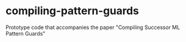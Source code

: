 # compiling-pattern-guards
Prototype code that accompanies the paper "Compiling Successor ML Pattern Guards"
